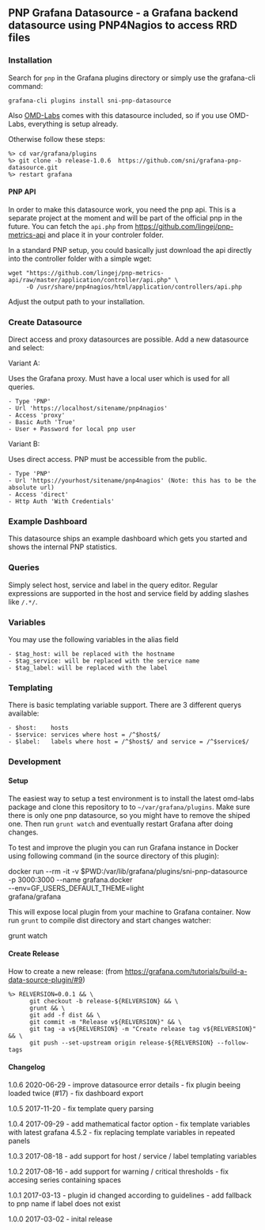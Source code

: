 ## PNP Grafana Datasource - a Grafana backend datasource using PNP4Nagios to access RRD files

### Installation

Search for `pnp` in the Grafana plugins directory or simply use the grafana-cli command:

    grafana-cli plugins install sni-pnp-datasource

Also [OMD-Labs](https://labs.consol.de/omd/) comes with this datasource included, so if
you use OMD-Labs, everything is setup already.

Otherwise follow these steps:

    %> cd var/grafana/plugins
    %> git clone -b release-1.0.6  https://github.com/sni/grafana-pnp-datasource.git
    %> restart grafana

#### PNP API

In order to make this datasource work, you need the pnp api. This is a separate
project at the moment and will be part of the official pnp in the future. You 
can fetch the `api.php` from https://github.com/lingej/pnp-metrics-api and place
it in your controler folder.

In a standard PNP setup, you could basically just download the api directly into
the controller folder with a simple wget:

    wget "https://github.com/lingej/pnp-metrics-api/raw/master/application/controller/api.php" \
         -O /usr/share/pnp4nagios/html/application/controllers/api.php

Adjust the output path to your installation.


### Create Datasource

Direct access and proxy datasources are possible.
Add a new datasource and select:

Variant A:

Uses the Grafana proxy. Must have a local user which is used for all queries.

    - Type 'PNP'
    - Url 'https://localhost/sitename/pnp4nagios'
    - Access 'proxy'
    - Basic Auth 'True'
    - User + Password for local pnp user


Variant B:

Uses direct access. PNP must be accessible from the public.

    - Type 'PNP'
    - Url 'https://yourhost/sitename/pnp4nagios' (Note: this has to be the absolute url)
    - Access 'direct'
    - Http Auth 'With Credentials'

### Example Dashboard

This datasource ships an example dashboard which gets you started and shows the
internal PNP statistics.

### Queries

Simply select host, service and label in the query editor. Regular expressions
are supported in the host and service field by adding slashes like `/.*/`.

### Variables

You may use the following variables in the alias field

    - $tag_host: will be replaced with the hostname
    - $tag_service: will be replaced with the service name
    - $tag_label: will be replaced with the label

### Templating

There is basic templating variable support. There are 3 different querys available:

    - $host:    hosts
    - $service: services where host = /^$host$/
    - $label:   labels where host = /^$host$/ and service = /^$service$/

### Development

#### Setup

The easiest way to setup a test environment is to install the latest omd-labs package and
clone this repository to to `~/var/grafana/plugins`. Make sure there is only one pnp
datasource, so you might have to remove the shiped one.
Then run `grunt watch` and eventually restart Grafana after doing changes.

To test and improve the plugin you can run Grafana instance in Docker using
following command (in the source directory of this plugin):

  docker run --rm -it -v $PWD:/var/lib/grafana/plugins/sni-pnp-datasource \
           -p 3000:3000 --name grafana.docker \
           --env=GF_USERS_DEFAULT_THEME=light \
           grafana/grafana

This will expose local plugin from your machine to Grafana container. Now
run `grunt` to compile dist directory and start changes watcher:

  grunt watch

#### Create Release

How to create a new release:
(from https://grafana.com/tutorials/build-a-data-source-plugin/#9)

    %> RELVERSION=0.0.1 && \
          git checkout -b release-${RELVERSION} && \
          grunt && \
          git add -f dist && \
          git commit -m "Release v${RELVERSION}" && \
          git tag -a v${RELVERSION} -m "Create release tag v${RELVERSION}" && \
          git push --set-upstream origin release-${RELVERSION} --follow-tags

#### Changelog

1.0.6  2020-06-29
    - improve datasource error details
    - fix plugin beeing loaded twice (#17)
    - fix dashboard export

1.0.5  2017-11-20
    - fix template query parsing

1.0.4  2017-09-29
    - add mathematical factor option
    - fix template variables with latest grafana 4.5.2
    - fix replacing template variables in repeated panels

1.0.3  2017-08-18
    - add support for host / service / label templating variables

1.0.2  2017-08-16
    - add support for warning / critical thresholds
    - fix accesing series containing spaces

1.0.1  2017-03-13
    - plugin id changed according to guidelines
    - add fallback to pnp name if label does not exist

1.0.0  2017-03-02
    - inital release
